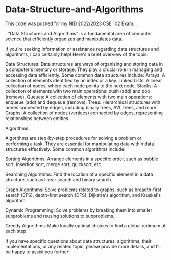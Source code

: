 # Data-Structure-and-Algorithms
This code was pushed for my NID 2022/2023 CSE 102 Exam...


. "Data Structures and Algorithms" is a fundamental area of computer science that efficiently organizes and manipulates data.

If you're seeking information or assistance regarding data structures and algorithms, I can certainly help! Here's a brief overview of the topic:

Data Structures:
Data structures are ways of organizing and storing data in a computer's memory or storage. They play a crucial role in managing and accessing data efficiently. Some common data structures include:
Arrays: A collection of elements identified by an index or a key.
Linked Lists: A linear collection of nodes, where each node points to the next node.
Stacks: A collection of elements with two main operations: push (add) and pop (remove).
Queues: A collection of elements with two main operations: enqueue (add) and dequeue (remove).
Trees: Hierarchical structures with nodes connected by edges, including binary trees, AVL trees, and more.
Graphs: A collection of nodes (vertices) connected by edges, representing relationships between entities.

Algorithms:

Algorithms are step-by-step procedures for solving a problem or performing a task. They are essential for manipulating data within data structures effectively. Some common algorithms include:

Sorting Algorithms: Arrange elements in a specific order, such as bubble sort, insertion sort, merge sort, quicksort, etc.

Searching Algorithms: Find the location of a specific element in a data structure, such as linear search and binary search.

Graph Algorithms: Solve problems related to graphs, such as breadth-first search (BFS), depth-first search (DFS), Dijkstra's algorithm, and Kruskal's algorithm.

Dynamic Programming: Solve problems by breaking them into smaller subproblems and reusing solutions to subproblems.

Greedy Algorithms: Make locally optimal choices to find a global optimum at each step.

If you have specific questions about data structures, algorithms, their implementations, or any related topic, please provide more details, and I'll be happy to assist you further!
